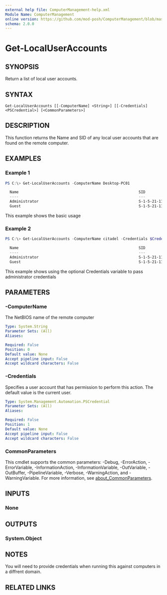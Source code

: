 ```yaml
---
external help file: ComputerManagement-help.xml
Module Name: ComputerManagement
online version: https://github.com/mod-posh/ComputerManagement/blob/master/docs/Get-LocalUserAccounts.md#get-localuseraccounts
schema: 2.0.0
---
```


# Get-LocalUserAccounts

## SYNOPSIS
Return a list of local user accounts.

## SYNTAX

```
Get-LocalUserAccounts [[-ComputerName] <String>] [[-Credentials] <PSCredential>] [<CommonParameters>]
```

## DESCRIPTION
This function returns the Name and SID of any local user accounts that are found
on the remote computer.

## EXAMPLES

### Example 1
```powershell
PS C:\> Get-LocalUserAccounts -ComputerName Desktop-PC01

  Name                                                      SID
  ----                                                      ---
  Administrator                                             S-1-5-21-1168524473-3979117187-4153115970-500
  Guest                                                     S-1-5-21-1168524473-3979117187-4153115970-501
```

This example shows the basic usage

### Example 2
```powershell
PS C:\> Get-LocalUserAccounts -ComputerName citadel -Credentials $Credentials

  Name                                                      SID
  ----                                                      ---
  Administrator                                             S-1-5-21-1168524473-3979117187-4153115970-500
  Guest                                                     S-1-5-21-1168524473-3979117187-4153115970-501
```

This example shows using the optional Credentials variable to pass administrator credentials

## PARAMETERS

### -ComputerName
The NetBIOS name of the remote computer

```yaml
Type: System.String
Parameter Sets: (All)
Aliases:

Required: False
Position: 0
Default value: None
Accept pipeline input: False
Accept wildcard characters: False
```

### -Credentials
Specifies a user account that has permission to perform this action. The default
value is the current user.

```yaml
Type: System.Management.Automation.PSCredential
Parameter Sets: (All)
Aliases:

Required: False
Position: 1
Default value: None
Accept pipeline input: False
Accept wildcard characters: False
```

### CommonParameters
This cmdlet supports the common parameters: -Debug, -ErrorAction, -ErrorVariable, -InformationAction, -InformationVariable, -OutVariable, -OutBuffer, -PipelineVariable, -Verbose, -WarningAction, and -WarningVariable. For more information, see [about_CommonParameters](http://go.microsoft.com/fwlink/?LinkID=113216).

## INPUTS

### None

## OUTPUTS

### System.Object

## NOTES
You will need to provide credentials when running this against computers in a diffrent domain.

## RELATED LINKS
